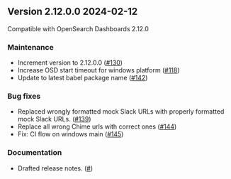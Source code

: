 ## Version 2.12.0.0 2024-02-12
Compatible with OpenSearch Dashboards 2.12.0

### Maintenance
* Increment version to 2.12.0.0 ([#130](https://github.com/opensearch-project/dashboards-notifications/pull/130))
* Increase OSD start timeout for windows platform ([#118](https://github.com/opensearch-project/dashboards-notifications/pull/135))
* Update to latest babel package name ([#142](https://github.com/opensearch-project/dashboards-notifications/pull/142))

### Bug fixes
* Replaced wrongly formatted mock Slack URLs with properly formatted mock Slack URLs. ([#139](https://github.com/opensearch-project/dashboards-notifications/pull/139))
* Replace all wrong Chime urls with correct ones ([#144](https://github.com/opensearch-project/dashboards-notifications/pull/144))
* Fix: CI flow on windows main ([#145](https://github.com/opensearch-project/dashboards-notifications/pull/145))

### Documentation
* Drafted release notes. ([#]())